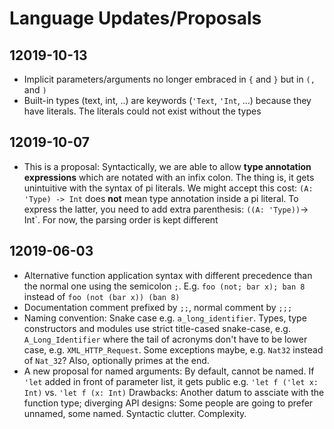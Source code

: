 # Language Updates/Proposals

## 12019-10-13

* Implicit parameters/arguments no longer embraced in `{` and `}` but in `(,` and `)`
* Built-in types (text, int, ..) are keywords (`'Text`, `'Int`, ...) because they have
  literals. The literals could not exist without the types

## 12019-10-07

* This is a proposal: Syntactically, we are able to allow **type annotation expressions**
  which are notated with an infix colon. The thing is, it gets unintuitive with the syntax
  of pi literals. We might accept this cost:
  `(A: 'Type) -> Int` does **not** mean type annotation inside a pi literal.
  To express the latter, you need to add extra parenthesis:
  `((A: 'Type))`-> Int`. For now, the parsing order is kept different

## 12019-06-03

* Alternative function application syntax with different precedence than the normal
  one using the semicolon `;`. E.g. `foo (not; bar x); ban 8` instead of `foo (not (bar x)) (ban 8)`
* Documentation comment prefixed by `;;`, normal comment by `;;;`
* Naming convention: Snake case e.g. `a_long_identifier`. Types, type constructors and modules use
  strict title-cased snake-case, e.g. `A_Long_Identifier` where the tail of acronyms don't have to be lower case,
  e.g. `XML_HTTP_Request`. Some exceptions maybe, e.g. `Nat32` instead of `Nat_32`?
  Also, optionally primes at the end.
* A new proposal for named arguments: By default, cannot be named. If `'let` added in front of
  parameter list, it gets public e.g. `'let f ('let x: Int)` vs. `'let f (x: Int)`
  Drawbacks: Another datum to assciate with the function type; diverging API designs: Some people are going
  to prefer unnamed, some named. Syntactic clutter. Complexity.
